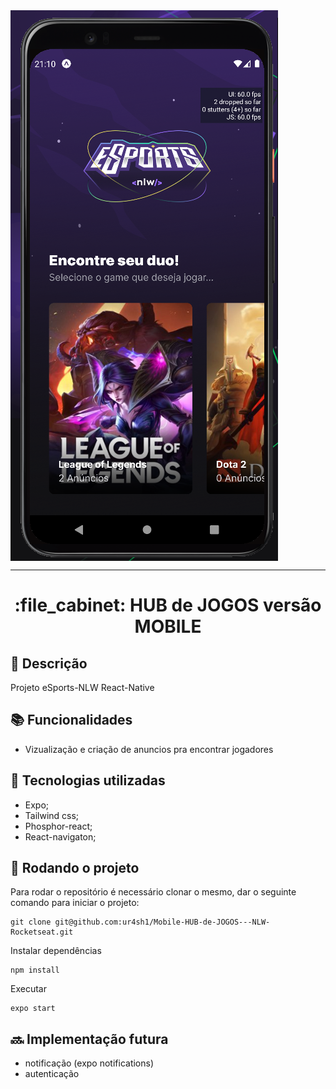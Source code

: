 <img align="center" title="Printscreen" src="https://github.com/ur4sh1/HUB-de-JOGOS---NLW-Rocketseat/blob/main/public/printscreenMobile.png" />
<hr>
<h1 align="center">:file_cabinet: HUB de JOGOS versão MOBILE</h1>

## :memo: Descrição
Projeto eSports-NLW React-Native

## :books: Funcionalidades
* Vizualização e criação de anuncios pra encontrar jogadores

## :wrench: Tecnologias utilizadas
* Expo;
* Tailwind css;
* Phosphor-react;
* React-navigaton;

## :rocket: Rodando o projeto
Para rodar o repositório é necessário clonar o mesmo, dar o seguinte comando para iniciar o projeto:
```
git clone git@github.com:ur4sh1/Mobile-HUB-de-JOGOS---NLW-Rocketseat.git
```
Instalar dependências
```
npm install
```
Executar
```
expo start
```

## :soon: Implementação futura
<ul>
  <li>notificação (expo notifications)</li>
  <li>autenticação</li>
</ul>
